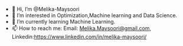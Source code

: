 - 👋 Hi, I’m @Melika-Maysoori
- 👀 I’m interested in Optimization,Machine learning and Data Science.
- 🌱 I’m currently learning Machine Learning.
- 📫 How to reach me: Email: Melika.Maysoori@gmail.com, Linkedin:https://www.linkedin.com/in/melika-maysoori/

<!---
Melika-Maysoori/Melika-Maysoori is a ✨ special ✨ repository because its `README.md` (this file) appears on your GitHub profile.
You can click the Preview link to take a look at your changes.
--->
